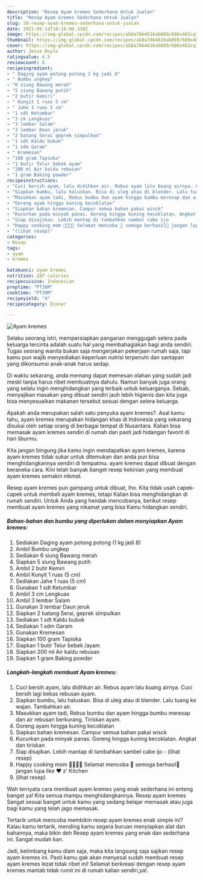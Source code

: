 ```yaml
---
description: "Resep Ayam kremes Sederhana Untuk Jualan"
title: "Resep Ayam kremes Sederhana Untuk Jualan"
slug: 38-resep-ayam-kremes-sederhana-untuk-jualan
date: 2021-05-14T10:16:06.338Z
image: https://img-global.cpcdn.com/recipes/ab8a7864616ab889/680x482cq70/ayam-kremes-foto-resep-utama.jpg
thumbnail: https://img-global.cpcdn.com/recipes/ab8a7864616ab889/680x482cq70/ayam-kremes-foto-resep-utama.jpg
cover: https://img-global.cpcdn.com/recipes/ab8a7864616ab889/680x482cq70/ayam-kremes-foto-resep-utama.jpg
author: Jesse Doyle
ratingvalue: 4.5
reviewcount: 6
recipeingredient:
- " Daging ayam potong potong 1 kg jadi 8"
- " Bumbu ungkep"
- "6 siung Bawang merah"
- "5 siung Bawang putih"
- "2 butir Kemiri"
- " Kunyit 1 ruas 5 cm"
- " Jahe 1 ruas 5 cm"
- "1 sdt Ketumbar"
- "3 cm Lengkuas"
- "3 lembar Salam"
- "3 lembar Daun jeruk"
- "2 batang Serai geprek simpulkan"
- "1 sdt Kaldu bubuk"
- "1 sdm Garam"
- " Kremesan"
- "100 gram Tapioka"
- "1 butir Telur bebek ayam"
- "200 ml Air kaldu rebusan"
- "1 gram Baking powder"
recipeinstructions:
- "Cuci bersih ayam, lalu didihkan air. Rebus ayam lalu buang airnya. Cuci bersih lagi bekas rebusan ayam."
- "Siapkan bumbu, lalu haluskan. Bisa di uleg atau di blender. Lalu tuang ke wajan. Tambahkan air."
- "Masukkan ayam tadi, Rebus bumbu dan ayam hingga bumbu meresap dan air rebusan berkurang. Tiriskan ayam."
- "Goreng ayam hingga kuning kecoklatan"
- "Siapkan bahan kremesan. Campur semua bahan pakai wisck"
- "Kucurkan pada minyak panas. Goreng hingga kuning kecoklatan. Angkat dan tiriskan"
- "Siap disajikan. Lebih mantap di tambahkan sambel cabe ijo           (lihat resep)"
- "Happy cooking mom 👩‍🍳👨‍🍳 Selamat mencoba 💪 semoga berhasil🍗 jangan lupa like ❤️ z&#39; Kitchen"
- "(lihat resep)"
categories:
- Resep
tags:
- ayam
- kremes

katakunci: ayam kremes 
nutrition: 287 calories
recipecuisine: Indonesian
preptime: "PT36M"
cooktime: "PT39M"
recipeyield: "4"
recipecategory: Dinner

---
```



![Ayam kremes](https://img-global.cpcdn.com/recipes/ab8a7864616ab889/680x482cq70/ayam-kremes-foto-resep-utama.jpg)

Selaku seorang istri, mempersiapkan panganan menggugah selera pada keluarga tercinta adalah suatu hal yang membahagiakan bagi anda sendiri. Tugas seorang  wanita bukan saja mengerjakan pekerjaan rumah saja, tapi kamu pun wajib menyediakan keperluan nutrisi terpenuhi dan santapan yang dikonsumsi anak-anak harus sedap.

Di waktu  sekarang, anda memang dapat memesan olahan yang sudah jadi meski tanpa harus ribet membuatnya dahulu. Namun banyak juga orang yang selalu ingin menghidangkan yang terbaik untuk keluarganya. Sebab, menyajikan masakan yang dibuat sendiri jauh lebih higienis dan kita juga bisa menyesuaikan makanan tersebut sesuai dengan selera keluarga. 



Apakah anda merupakan salah satu penyuka ayam kremes?. Asal kamu tahu, ayam kremes merupakan hidangan khas di Indonesia yang sekarang disukai oleh setiap orang di berbagai tempat di Nusantara. Kalian bisa memasak ayam kremes sendiri di rumah dan pasti jadi hidangan favorit di hari liburmu.

Kita jangan bingung jika kamu ingin mendapatkan ayam kremes, karena ayam kremes tidak sukar untuk ditemukan dan anda pun bisa menghidangkannya sendiri di tempatmu. ayam kremes dapat dibuat dengan beraneka cara. Kini telah banyak banget resep kekinian yang membuat ayam kremes semakin nikmat.

Resep ayam kremes pun gampang untuk dibuat, lho. Kita tidak usah capek-capek untuk membeli ayam kremes, tetapi Kalian bisa menghidangkan di rumah sendiri. Untuk Anda yang hendak mencobanya, berikut resep membuat ayam kremes yang nikamat yang bisa Kamu hidangkan sendiri.

<!--inarticleads1-->

##### Bahan-bahan dan bumbu yang diperlukan dalam menyiapkan Ayam kremes:

1. Sediakan  Daging ayam potong potong (1 kg jadi 8)
1. Ambil  Bumbu ungkep
1. Sediakan 6 siung Bawang merah
1. Siapkan 5 siung Bawang putih
1. Ambil 2 butir Kemiri
1. Ambil  Kunyit 1 ruas (5 cm)
1. Sediakan  Jahe 1 ruas (5 cm)
1. Gunakan 1 sdt Ketumbar
1. Ambil 3 cm Lengkuas
1. Ambil 3 lembar Salam
1. Gunakan 3 lembar Daun jeruk
1. Siapkan 2 batang Serai, geprek simpulkan
1. Sediakan 1 sdt Kaldu bubuk
1. Sediakan 1 sdm Garam
1. Gunakan  Kremesan
1. Siapkan 100 gram Tapioka
1. Siapkan 1 butir Telur bebek /ayam
1. Siapkan 200 ml Air kaldu rebusan
1. Siapkan 1 gram Baking powder




<!--inarticleads2-->

##### Langkah-langkah membuat Ayam kremes:

1. Cuci bersih ayam, lalu didihkan air. Rebus ayam lalu buang airnya. Cuci bersih lagi bekas rebusan ayam.
1. Siapkan bumbu, lalu haluskan. Bisa di uleg atau di blender. Lalu tuang ke wajan. Tambahkan air.
1. Masukkan ayam tadi, Rebus bumbu dan ayam hingga bumbu meresap dan air rebusan berkurang. Tiriskan ayam.
1. Goreng ayam hingga kuning kecoklatan
1. Siapkan bahan kremesan. Campur semua bahan pakai wisck
1. Kucurkan pada minyak panas. Goreng hingga kuning kecoklatan. Angkat dan tiriskan
1. Siap disajikan. Lebih mantap di tambahkan sambel cabe ijo -           (lihat resep)
1. Happy cooking mom 👩‍🍳👨‍🍳 Selamat mencoba 💪 semoga berhasil🍗 jangan lupa like ❤️ z&#39; Kitchen
1. (lihat resep)




Wah ternyata cara membuat ayam kremes yang enak sederhana ini enteng banget ya! Kita semua mampu menghidangkannya. Resep ayam kremes Sangat sesuai banget untuk kamu yang sedang belajar memasak atau juga bagi kamu yang telah jago memasak.

Tertarik untuk mencoba membikin resep ayam kremes enak simple ini? Kalau kamu tertarik, mending kamu segera buruan menyiapkan alat dan bahannya, maka bikin deh Resep ayam kremes yang enak dan sederhana ini. Sangat mudah kan. 

Jadi, ketimbang kamu diam saja, maka kita langsung saja sajikan resep ayam kremes ini. Pasti kamu gak akan menyesal sudah membuat resep ayam kremes lezat tidak ribet ini! Selamat berkreasi dengan resep ayam kremes mantab tidak rumit ini di rumah kalian sendiri,ya!.

